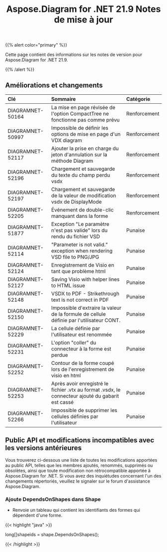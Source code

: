 ﻿---
title: Aspose.Diagram for .NET 21.9 Notes de mise à jour
type: docs
weight: 4
url: /fr/net/aspose-diagram-for-net-21-9-release-notes/
---
{{% alert color="primary" %}} 

Cette page contient des informations sur les notes de version pour Aspose.Diagram for .NET 21.9.

{{% /alert %}} 
## **Améliorations et changements**

|**Clé**|**Sommaire**|**Catégorie**|
|:- |:- |:- |
|DIAGRAMNET-50164|La mise en page révisée de l'option CompactTree ne fonctionne pas comme prévu|Renforcement|
|DIAGRAMNET-50997|Impossible de définir les options de mise en page d'un VDX diagram|Renforcement|
|DIAGRAMNET-52117|Ajouter la prise en charge du jeton d'annulation sur la méthode Diagram|Renforcement|
|DIAGRAMNET-52196|Chargement et sauvegarde du texte du champ perdu vsdx|Renforcement|
|DIAGRAMNET-52197|Chargement et sauvegarde de la valeur de modification vsdx de DisplayMode|Renforcement|
|DIAGRAMNET-52205|Événement de double-clic manquant dans la forme|Renforcement|
|DIAGRAMNET-51877|Exception "Le paramètre n'est pas valide" lors du rendu du fichier VSD|Punaise|
|DIAGRAMNET-52114|"Parameter is not valid." exception when rendering VSD file to PNG/JPG|Punaise|
|DIAGRAMNET-52124|Enregistrement de Visio en tant que problème html|Punaise|
|DIAGRAMNET-52127|Saving Visio with helper lines to HTML issue|Punaise|
|DIAGRAMNET-52148|VSDX to PDF - Strikethrough text is not correct in PDF|Punaise|
|DIAGRAMNET-52150|Impossible d'extraire la valeur de la formule de cellule définie par l'utilisateur CONT.|Punaise|
|DIAGRAMNET-52229|La cellule définie par l'utilisateur est renommée|Punaise|
|DIAGRAMNET-52231|L'option "coller" du connecteur à la forme est perdue|Punaise|
|DIAGRAMNET-52252|Contour de la forme coupé lors de l'enregistrement de visio en html|Punaise|
|DIAGRAMNET-52253|Après avoir enregistré le fichier .vtx au format .vsdx, le connecteur ajouté du gabarit est cassé|Punaise|
|DIAGRAMNET-52266|Impossible de supprimer les cellules définies par l'utilisateur|Punaise|

## **Public API et modifications incompatibles avec les versions antérieures**
Vous trouverez ci-dessous une liste de toutes les modifications apportées au public API, telles que les membres ajoutés, renommés, supprimés ou obsolètes, ainsi que toute modification non rétrocompatible apportée à Aspose.Diagram for .NET. Si vous avez des inquiétudes concernant l'un des changements répertoriés, veuillez le signaler sur le forum d'assistance Aspose.Diagram.

### **Ajoute DependsOnShapes dans Shape**
- Renvoie un tableau qui contient les identifiants des formes qui dépendent d'une forme.



{{< highlight "java" >}}

long[]shapeids = shape.DependsOnShapes();

{{< /highlight >}}



